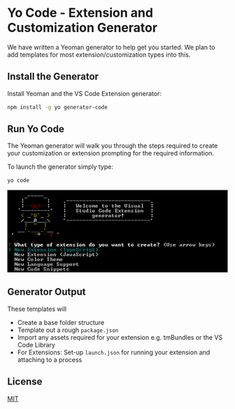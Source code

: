 # Yo Code - Extension and Customization Generator
We have written a Yeoman generator to help get you started. We plan to add templates for most extension/customization types into this.



## Install the Generator

Install Yeoman and the VS Code Extension generator:

```bash
npm install -g yo generator-code
```

## Run Yo Code
The Yeoman generator will walk you through the steps required to create your customization or extension prompting for the required information.

To launch the generator simply type:

```bash
yo code
```

![The command generator](yocode.png)

## Generator Output

These templates will
* Create a base folder structure
* Template out a rough `package.json`
* Import any assets required for your extension e.g. tmBundles or the VS Code Library
* For Extensions: Set-up `launch.json` for running your extension and attaching to a process

## License

[MIT](LICENSE)
